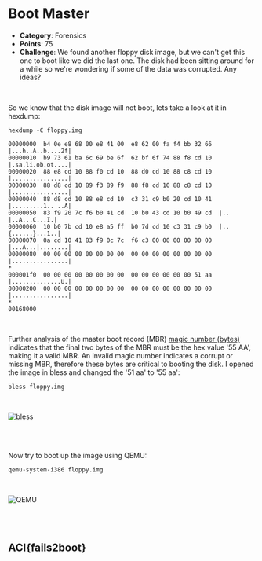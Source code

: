 # Boot Master

* **Category**: Forensics
* **Points**: 75
* **Challenge**: We found another floppy disk image, but we can't get this one to boot like we did the last one. The disk had been sitting around for a while so we're wondering if some of the data was corrupted. Any ideas?
<br />


So we know that the disk image will not boot, lets take a look at it in hexdump:
```
hexdump -C floppy.img

00000000  b4 0e e8 68 00 e8 41 00  e8 62 00 fa f4 bb 32 66  |...h..A..b....2f|
00000010  b9 73 61 ba 6c 69 be 6f  62 bf 6f 74 88 f8 cd 10  |.sa.li.ob.ot....|
00000020  88 e8 cd 10 88 f0 cd 10  88 d0 cd 10 88 c8 cd 10  |................|
00000030  88 d8 cd 10 89 f3 89 f9  88 f8 cd 10 88 c8 cd 10  |................|
00000040  88 d8 cd 10 88 e8 cd 10  c3 31 c9 b0 20 cd 10 41  |.........1.. ..A|
00000050  83 f9 20 7c f6 b0 41 cd  10 b0 43 cd 10 b0 49 cd  |.. |..A...C...I.|
00000060  10 b0 7b cd 10 e8 a5 ff  b0 7d cd 10 c3 31 c9 b0  |..{......}...1..|
00000070  0a cd 10 41 83 f9 0c 7c  f6 c3 00 00 00 00 00 00  |...A...|........|
00000080  00 00 00 00 00 00 00 00  00 00 00 00 00 00 00 00  |................|
*
000001f0  00 00 00 00 00 00 00 00  00 00 00 00 00 00 51 aa  |..............U.|
00000200  00 00 00 00 00 00 00 00  00 00 00 00 00 00 00 00  |................|
*
00168000
```
<br />

Further analysis of the master boot record (MBR) [magic number (bytes)](http://mbrwizard.com/thembr.php) indicates that the final two bytes of the MBR must be the hex value '55 AA', making it a valid MBR. An invalid magic number indicates a corrupt or missing MBR, therefore these bytes are critical to booting the disk.  I opened the image in bless and changed the '51 aa' to '55 aa':
```
bless floppy.img
```

<br />

![bless](https://github.com/EESantiago/Writeups/blob/master/CyberStakes_2020/boot_master/screenshots/bless.png)

<br />
<br />

Now try to boot up the image using QEMU:

```
qemu-system-i386 floppy.img
```
<br />

![QEMU](https://github.com/EESantiago/Writeups/blob/master/CyberStakes_2020/boot_master/screenshots/QEMU.png)

<br />
<br />

## ACI{fails2boot}

